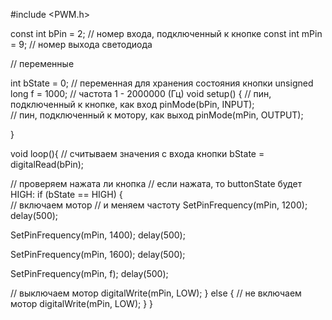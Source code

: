 #include <PWM.h>

const int bPin = 2;     // номер входа, подключенный к кнопке
const int mPin =  9;      // номер выхода светодиода

// переменные

int bState = 0;         // переменная для хранения состояния кнопки
unsigned long f = 1000; // частота 1 - 2000000 (Гц) 
void setup() {
  //  пин, подключенный к кнопке, как вход
  pinMode(bPin, INPUT);   
  // пин, подключенный к мотору, как выход
  pinMode(mPin, OUTPUT);     
  
}
 
void loop(){
  // считываем значения с входа кнопки
  bState = digitalRead(bPin);
 
  // проверяем нажата ли кнопка
  // если нажата, то buttonState будет HIGH:
  if (bState == HIGH) {   
    // включаем мотор
   // и меняем частоту
   SetPinFrequency(mPin, 1200);
   delay(500);
   
   SetPinFrequency(mPin, 1400);
   delay(500);
  
   SetPinFrequency(mPin, 1600);
   delay(500);
   
   SetPinFrequency(mPin, f);
   delay(500);
   
   //  выключаем мотор
    digitalWrite(mPin, LOW);
  }
  else {
    // не включаем мотор
    digitalWrite(mPin, LOW);
  }
}
